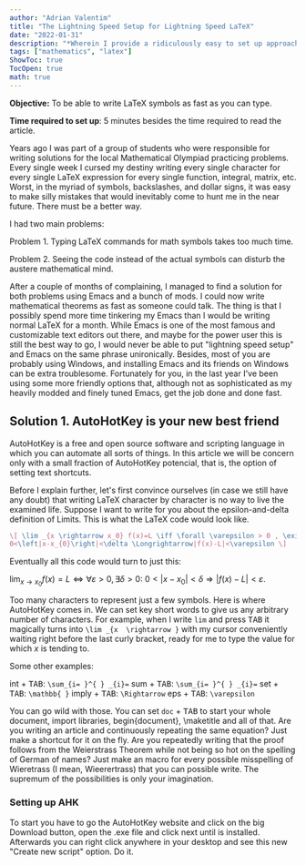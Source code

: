 ```yaml
---
author: "Adrian Valentim"
title: "The Lightning Speed Setup for Lightning Speed LaTeX"
date: "2022-01-31"
description: "*Wherein I provide a ridiculously easy to set up approach to write LaTeX as fast as your heart's desire.*"
tags: ["mathematics", "latex"]
ShowToc: true
TocOpen: true
math: true
---
```



**Objective:** To be able to write LaTeX symbols as fast as you can type.

**Time required to set up**: 5 minutes besides the time required to read the article.


Years ago I was part of a group of students who were responsible for writing solutions for the local Mathematical Olympiad practicing problems. Every single week I cursed my destiny writing every single character for every single LaTeX expression for every single function, integral, matrix, etc. Worst, in the myriad of symbols, backslashes, and dollar signs, it was easy to make silly mistakes that would inevitably come to hunt me in the near future. There must be a better way.

I had two main problems:

Problem 1. Typing LaTeX commands for math symbols takes too much time.

Problem 2. Seeing the code instead of the actual symbols can disturb the austere mathematical mind. 

After a couple of months of complaining, I managed to find a solution for both problems using Emacs and a bunch of mods. I could now write mathematical theorems as fast as someone could talk. The thing is that I possibly spend more time tinkering my Emacs than I would be writing normal LaTeX for a month. While Emacs is one of the most famous and customizable text editors out there, and maybe for the power user this is still the best way to go, I would never be able to put "lightning speed setup" and Emacs on the same phrase unironically. Besides, most of you are probably using Windows, and installing Emacs and its friends on Windows can be extra troublesome. Fortunately for you, in the last year I've been using some more friendly options that, although not as sophisticated as my heavily modded and finely tuned Emacs, get the job done and done fast. 

## Solution 1. AutoHotKey is your new best friend
AutoHotKey is a free and open source software and scripting language in which you can automate all sorts of things. In this article we will be concern only with a small fraction of AutoHotKey potencial, that is, the option of setting text shortcuts.

Before I explain further, let's first convince ourselves (in case we still have any doubt) that writing LaTeX character by character is no way to live the examined life. Suppose I want to write for you about the epsilon-and-delta definition of Limits. This is what the LaTeX code would look like.

```latex
\[ \lim _{x \rightarrow x_0} f(x)=L \iff \forall \varepsilon > 0 , \exists \delta >0: \\
0<\left|x-x_{0}\right|<\delta \Longrightarrow|f(x)-L|<\varepsilon \]
```

Eventually all this code would turn to just this: 

$\lim _{x \rightarrow x_0} f(x)=L \iff \forall \varepsilon > 0 , \exists \delta >0:$ $0<\left|x-x_{0}\right|<\delta \Longrightarrow|f(x)-L|<\varepsilon.$ 

Too many characters to represent just a few symbols. Here is where AutoHotKey comes in. We can set key short words to give us any arbitrary number of characters. For example, when I write ```lim``` and press <kbd>TAB</kbd> it magically turns into ```\lim _{x  \rightarrow }``` with my cursor conveniently waiting right before the last curly bracket, ready for me to type the value for which $x$ is tending to. 

Some other examples:

int + <kbd>TAB</kbd>:  ```\sum_{i= }^{ } _{i}=```
sum + <kbd>TAB</kbd>:  ```\sum_{i= }^{ } _{i}=```
set + <kbd>TAB</kbd>:  ```\mathbb{ }```
imply + <kbd>TAB</kbd>:  ```\Rightarrow```
eps + <kbd>TAB</kbd>:  ```\varepsilon```

 You can go wild with those. You can set ```doc``` + <kbd>TAB</kbd> to start your whole document, import libraries, begin{document}, \maketitle and all of that. Are you writing an article and continuously repeating the same equation? Just make a shortcut for it on the fly. Are you repeatedly writing that the proof follows from the Weierstrass Theorem while not being so hot on the spelling of German of names? Just make an macro for every possible misspelling of Wieretrass (I mean, Wieerertrass) that you can possible write. The supremum of the possibilities is only your imagination.

### Setting up AHK

To start you have to go the AutoHotKey website and click on the big Download button, open the .exe file and click next until is installed. Afterwards you can right click anywhere in your desktop and see this new "Create new script" option.  Do it. 
